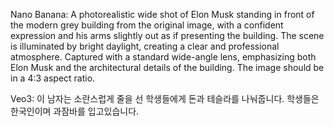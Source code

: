 Nano Banana:
A photorealistic wide shot of Elon Musk standing in front of the modern grey building from the original image, with a confident expression and his arms slightly out as if presenting the building. The scene is illuminated by bright daylight, creating a clear and professional atmosphere. Captured with a standard wide-angle lens, emphasizing both Elon Musk and the architectural details of the building. The image should be in a 4:3 aspect ratio.

Veo3: 
이 남자는 소란스럽게 줄을 선 학생들에게 돈과 테슬라를 나눠줍니다.
학생들은 한국인이며 과잠바를 입고있습니다.
